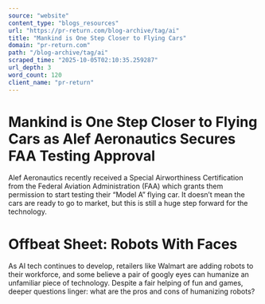 ```yaml
---
source: "website"
content_type: "blogs_resources"
url: "https://pr-return.com/blog-archive/tag/ai"
title: "Mankind is One Step Closer to Flying Cars"
domain: "pr-return.com"
path: "/blog-archive/tag/ai"
scraped_time: "2025-10-05T02:10:35.259287"
url_depth: 3
word_count: 120
client_name: "pr-return"
---
```


# Mankind is One Step Closer to Flying Cars as Alef Aeronautics Secures FAA Testing Approval

Alef Aeronautics recently received a Special Airworthiness Certification from the Federal Aviation Administration (FAA) which grants them permission to start testing their “Model A” flying car. It doesn’t mean the cars are ready to go to market, but this is still a huge step forward for the technology.

# Offbeat Sheet: Robots With Faces

As AI tech continues to develop, retailers like Walmart are adding robots to their workforce, and some believe a pair of googly eyes can humanize an unfamiliar piece of technology. Despite a fair helping of fun and games, deeper questions linger: what are the pros and cons of humanizing robots?